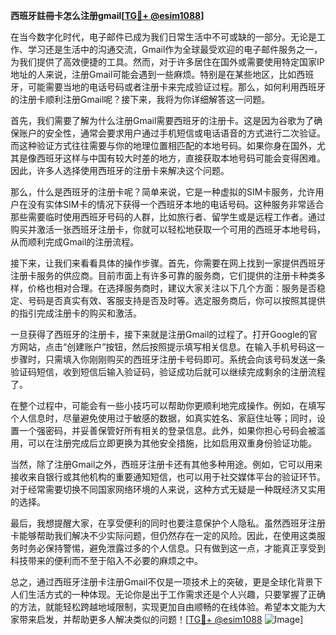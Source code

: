 **西班牙註冊卡怎么注册gmail[[TG💪+ @esim1088](https://t.me/s/esim1088)]**

在当今数字化时代，电子邮件已成为我们日常生活中不可或缺的一部分。无论是工作、学习还是生活中的沟通交流，Gmail作为全球最受欢迎的电子邮件服务之一，为我们提供了高效便捷的工具。然而，对于许多居住在国外或需要使用特定国家IP地址的人来说，注册Gmail可能会遇到一些麻烦。特别是在某些地区，比如西班牙，可能需要当地的电话号码或者注册卡来完成验证过程。那么，如何利用西班牙的注册卡顺利注册Gmail呢？接下来，我将为你详细解答这一问题。

首先，我们需要了解为什么注册Gmail需要西班牙的注册卡。这是因为谷歌为了确保账户的安全性，通常会要求用户通过手机短信或电话语音的方式进行二次验证。而这种验证方式往往需要与你的地理位置相匹配的本地号码。如果你身在国外，尤其是像西班牙这样与中国有较大时差的地方，直接获取本地号码可能会变得困难。因此，许多人选择使用西班牙的注册卡来解决这个问题。

那么，什么是西班牙的注册卡呢？简单来说，它是一种虚拟的SIM卡服务，允许用户在没有实体SIM卡的情况下获得一个西班牙本地的电话号码。这种服务非常适合那些需要临时使用西班牙号码的人群，比如旅行者、留学生或是远程工作者。通过购买并激活一张西班牙注册卡，你就可以轻松地获取一个可用的西班牙本地号码，从而顺利完成Gmail的注册流程。

接下来，让我们来看看具体的操作步骤。首先，你需要在网上找到一家提供西班牙注册卡服务的供应商。目前市面上有许多可靠的服务商，它们提供的注册卡种类多样，价格也相对合理。在选择服务商时，建议大家关注以下几个方面：服务是否稳定、号码是否真实有效、客服支持是否及时等。选定服务商后，你可以按照其提供的指引完成注册卡的购买和激活。

一旦获得了西班牙的注册卡，接下来就是注册Gmail的过程了。打开Google的官方网站，点击“创建账户”按钮，然后按照提示填写相关信息。在输入手机号码这一步骤时，只需填入你刚刚购买的西班牙注册卡号码即可。系统会向该号码发送一条验证码短信，收到短信后输入验证码，验证成功后就可以继续完成剩余的注册流程了。

在整个过程中，可能会有一些小技巧可以帮助你更顺利地完成操作。例如，在填写个人信息时，尽量避免使用过于敏感的数据，如真实姓名、家庭住址等；同时，设置一个强密码，并妥善保管好所有相关的登录信息。此外，如果你担心号码会被滥用，可以在注册完成后立即更换为其他安全措施，比如启用双重身份验证功能。

当然，除了注册Gmail之外，西班牙注册卡还有其他多种用途。例如，它可以用来接收来自银行或其他机构的重要通知短信，也可以用于社交媒体平台的验证环节。对于经常需要切换不同国家网络环境的人来说，这种方式无疑是一种既经济又实用的选择。

最后，我想提醒大家，在享受便利的同时也要注意保护个人隐私。虽然西班牙注册卡能够帮助我们解决不少实际问题，但仍然存在一定的风险。因此，在使用这类服务时务必保持警惕，避免泄露过多的个人信息。只有做到这一点，才能真正享受到科技带来的便利而不至于陷入不必要的麻烦之中。

总之，通过西班牙注册卡注册Gmail不仅是一项技术上的突破，更是全球化背景下人们生活方式的一种体现。无论你是出于工作需求还是个人兴趣，只要掌握了正确的方法，就能轻松跨越地域限制，实现更加自由顺畅的在线体验。希望本文能为大家带来启发，并帮助更多人解决类似的问题！[[TG💪+ @esim1088](https://t.me/s/esim1088) ![Image](https://i.postimg.cc/4NQfJmqS/Snipaste-2025-05-13-00-14-12.png)]